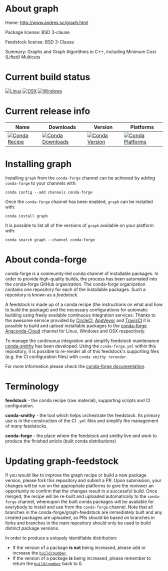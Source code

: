 About graph
===========

Home: http://www.andres.sc/graph.html

Package license: BSD 3-clause

Feedstock license: BSD 3-Clause

Summary: Graphs and Graph Algorithms in C++, including Minimum Cost (Lifted) Multicuts



Current build status
====================

[![Linux](https://img.shields.io/circleci/project/github/conda-forge/graph-feedstock/master.svg?label=Linux)](https://circleci.com/gh/conda-forge/graph-feedstock)
[![OSX](https://img.shields.io/travis/conda-forge/graph-feedstock/master.svg?label=macOS)](https://travis-ci.org/conda-forge/graph-feedstock)
[![Windows](https://img.shields.io/appveyor/ci/conda-forge/graph-feedstock/master.svg?label=Windows)](https://ci.appveyor.com/project/conda-forge/graph-feedstock/branch/master)

Current release info
====================

| Name | Downloads | Version | Platforms |
| --- | --- | --- | --- |
| [![Conda Recipe](https://img.shields.io/badge/recipe-graph-green.svg)](https://anaconda.org/conda-forge/graph) | [![Conda Downloads](https://img.shields.io/conda/dn/conda-forge/graph.svg)](https://anaconda.org/conda-forge/graph) | [![Conda Version](https://img.shields.io/conda/vn/conda-forge/graph.svg)](https://anaconda.org/conda-forge/graph) | [![Conda Platforms](https://img.shields.io/conda/pn/conda-forge/graph.svg)](https://anaconda.org/conda-forge/graph) |

Installing graph
================

Installing `graph` from the `conda-forge` channel can be achieved by adding `conda-forge` to your channels with:

```
conda config --add channels conda-forge
```

Once the `conda-forge` channel has been enabled, `graph` can be installed with:

```
conda install graph
```

It is possible to list all of the versions of `graph` available on your platform with:

```
conda search graph --channel conda-forge
```


About conda-forge
=================

conda-forge is a community-led conda channel of installable packages.
In order to provide high-quality builds, the process has been automated into the
conda-forge GitHub organization. The conda-forge organization contains one repository
for each of the installable packages. Such a repository is known as a *feedstock*.

A feedstock is made up of a conda recipe (the instructions on what and how to build
the package) and the necessary configurations for automatic building using freely
available continuous integration services. Thanks to the awesome service provided by
[CircleCI](https://circleci.com/), [AppVeyor](https://www.appveyor.com/)
and [TravisCI](https://travis-ci.org/) it is possible to build and upload installable
packages to the [conda-forge](https://anaconda.org/conda-forge)
[Anaconda-Cloud](https://anaconda.org/) channel for Linux, Windows and OSX respectively.

To manage the continuous integration and simplify feedstock maintenance
[conda-smithy](https://github.com/conda-forge/conda-smithy) has been developed.
Using the ``conda-forge.yml`` within this repository, it is possible to re-render all of
this feedstock's supporting files (e.g. the CI configuration files) with ``conda smithy rerender``.

For more information please check the [conda-forge documentation](https://conda-forge.org/docs/).

Terminology
===========

**feedstock** - the conda recipe (raw material), supporting scripts and CI configuration.

**conda-smithy** - the tool which helps orchestrate the feedstock.
                   Its primary use is in the construction of the CI ``.yml`` files
                   and simplify the management of *many* feedstocks.

**conda-forge** - the place where the feedstock and smithy live and work to
                  produce the finished article (built conda distributions)


Updating graph-feedstock
========================

If you would like to improve the graph recipe or build a new
package version, please fork this repository and submit a PR. Upon submission,
your changes will be run on the appropriate platforms to give the reviewer an
opportunity to confirm that the changes result in a successful build. Once
merged, the recipe will be re-built and uploaded automatically to the
`conda-forge` channel, whereupon the built conda packages will be available for
everybody to install and use from the `conda-forge` channel.
Note that all branches in the conda-forge/graph-feedstock are
immediately built and any created packages are uploaded, so PRs should be based
on branches in forks and branches in the main repository should only be used to
build distinct package versions.

In order to produce a uniquely identifiable distribution:
 * If the version of a package **is not** being increased, please add or increase
   the [``build/number``](https://conda.io/docs/user-guide/tasks/build-packages/define-metadata.html#build-number-and-string).
 * If the version of a package **is** being increased, please remember to return
   the [``build/number``](https://conda.io/docs/user-guide/tasks/build-packages/define-metadata.html#build-number-and-string)
   back to 0.
